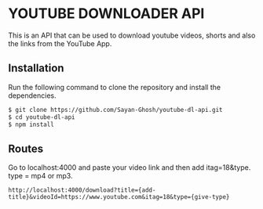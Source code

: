 # YOUTUBE DOWNLOADER API

This is an API that can be used to download youtube videos, shorts and also the links from the YouTube App.

## Installation

Run the following command to clone the repository and install the dependencies.

```sh
$ git clone https://github.com/Sayan-Ghosh/youtube-dl-api.git
$ cd youtube-dl-api
$ npm install
```

## Routes

Go to localhost:4000 and paste your video link and then add itag=18&type.
type = mp4 or mp3.

```
http://localhost:4000/download?title={add-title}&videoId=https://www.youtube.com&itag=18&type={give-type}

```
